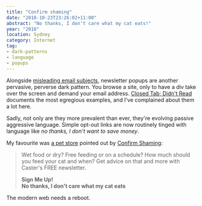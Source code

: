 ```yaml
---
title: "Confirm shaming"
date: "2018-10-23T23:26:02+11:00"
abstract: "No thanks, I don’t care what my cat eats!"
year: "2018"
location: Sydney
category: Internet
tag:
- dark-patterns
- language
- popups
---
```

Alongside [misleading email subjects], newsletter popups are another pervasive, perverse dark pattern. You browse a site, only to have a div take over the screen and demand your email address. [Closed Tab; Didn't Read] documents the most egregious examples, and I've complained about them a lot here.

Sadly, not only are they more prevalent than ever, they're evolving passive aggressive language. Simple opt-out links are now routinely tinged with language like *no thanks, I don't want to save money*.

My favourite was [a pet store] pointed out by [Confirm Shaming]\:

> Wet food or dry? Free feeding or on a schedule? How much should you feed your cat and when? Get advice on that and more with Caster's FREE newsletter.
> 
> **Sign Me Up!**  
> **No thanks, I don't care what my cat eats**

The modern web needs a reboot.

[misleading email subjects]: https://rubenerd.com/dark-patterns-in-email/
[Closed Tab; Didn't Read]: http://tabcloseddidntread.com/
[a pet store]: https://confirmshaming.tumblr.com/post/176927980516/i-dont-care-where-he-sleeps-either-hopefully
[Confirm Shaming]: https://confirmshaming.tumblr.com/

